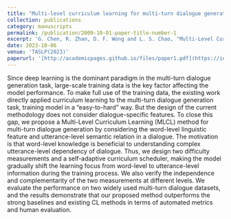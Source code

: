 ```yaml
---
title: "Multi-level curriculum learning for multi-turn dialogue generation"
collection: publications
category: manuscripts
permalink: /publication/2009-10-01-paper-title-number-1
excerpt: 'G. Chen, R. Zhan, D. F. Wong and L. S. Chao, "Multi-Level Curriculum Learning for Multi-Turn Dialogue Generation," in IEEE/ACM Transactions on Audio, Speech, and Language Processing, vol. 31, pp. 3958-3967, 2023, doi: 10.1109/TASLP.2023.3322583.'
date: 2023-10-06
venue: 'TASLP(2023)'
paperurl: '[http://academicpages.github.io/files/paper1.pdf](https://ieeexplore.ieee.org/stamp/stamp.jsp?arnumber=10273589)'
---
```


Since deep learning is the dominant paradigm in the multi-turn dialogue generation task, large-scale training data is the key factor affecting the model performance. To make full use of the training data, the existing work directly applied curriculum learning to the multi-turn dialogue generation task, training model in a “easy-to-hard” way. But the design of the current methodology does not consider dialogue-specific features. To close this gap, we propose a Multi-Level Curriculum Learning (MLCL) method for multi-turn dialogue generation by considering the word-level linguistic feature and utterance-level semantic relation in a dialogue. The motivation is that word-level knowledge is beneficial to understanding complex utterance-level dependency of dialogue. Thus, we design two difficulty measurements and a self-adaptive curriculum scheduler, making the model gradually shift the learning focus from word-level to utterance-level information during the training process. We also verify the independence and complementarity of the two measurements at different levels. We evaluate the performance on two widely used multi-turn dialogue datasets, and the results demonstrate that our proposed method outperforms the strong baselines and existing CL methods in terms of automated metrics and human evaluation. 
